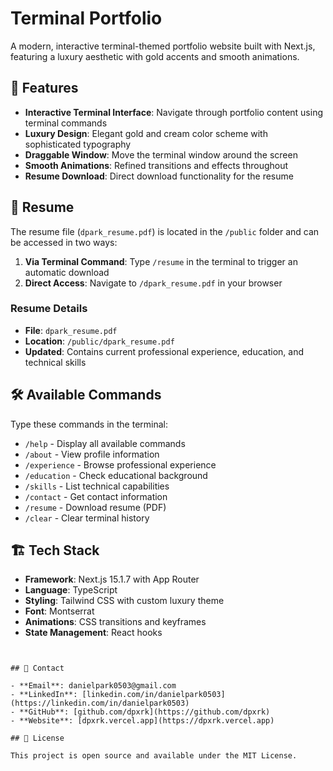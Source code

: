 # Terminal Portfolio

A modern, interactive terminal-themed portfolio website built with Next.js, featuring a luxury aesthetic with gold accents and smooth animations.

## 🚀 Features

- **Interactive Terminal Interface**: Navigate through portfolio content using terminal commands
- **Luxury Design**: Elegant gold and cream color scheme with sophisticated typography
- **Draggable Window**: Move the terminal window around the screen
- **Smooth Animations**: Refined transitions and effects throughout
- **Resume Download**: Direct download functionality for the resume

## 📄 Resume

The resume file (`dpark_resume.pdf`) is located in the `/public` folder and can be accessed in two ways:

1. **Via Terminal Command**: Type `/resume` in the terminal to trigger an automatic download
2. **Direct Access**: Navigate to `/dpark_resume.pdf` in your browser

### Resume Details
- **File**: `dpark_resume.pdf`
- **Location**: `/public/dpark_resume.pdf`
- **Updated**: Contains current professional experience, education, and technical skills

## 🛠️ Available Commands

Type these commands in the terminal:

- `/help` - Display all available commands
- `/about` - View profile information
- `/experience` - Browse professional experience
- `/education` - Check educational background
- `/skills` - List technical capabilities
- `/contact` - Get contact information
- `/resume` - Download resume (PDF)
- `/clear` - Clear terminal history

## 🏗️ Tech Stack

- **Framework**: Next.js 15.1.7 with App Router
- **Language**: TypeScript
- **Styling**: Tailwind CSS with custom luxury theme
- **Font**: Montserrat
- **Animations**: CSS transitions and keyframes
- **State Management**: React hooks


```


## 📧 Contact

- **Email**: danielpark0503@gmail.com
- **LinkedIn**: [linkedin.com/in/danielpark0503](https://linkedin.com/in/danielpark0503)
- **GitHub**: [github.com/dpxrk](https://github.com/dpxrk)
- **Website**: [dpxrk.vercel.app](https://dpxrk.vercel.app)

## 📄 License

This project is open source and available under the MIT License.